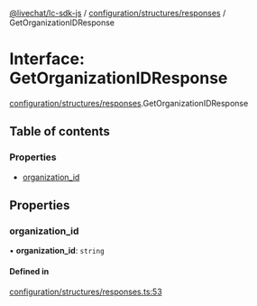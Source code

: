 [@livechat/lc-sdk-js](../README.md) / [configuration/structures/responses](../modules/configuration_structures_responses.md) / GetOrganizationIDResponse

# Interface: GetOrganizationIDResponse

[configuration/structures/responses](../modules/configuration_structures_responses.md).GetOrganizationIDResponse

## Table of contents

### Properties

- [organization\_id](configuration_structures_responses.GetOrganizationIDResponse.md#organization_id)

## Properties

### organization\_id

• **organization\_id**: `string`

#### Defined in

[configuration/structures/responses.ts:53](https://github.com/livechat/lc-sdk-js/blob/c7b3817/src/configuration/structures/responses.ts#L53)
